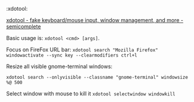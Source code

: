 :xdotool:

[xdotool - fake keyboard/mouse input, window management, and more - semicomplete](https://www.semicomplete.com/projects/xdotool/)

Basic usage is: `xdotool <cmd> [args]`.

Focus on FireFox URL bar:
`xdotool search "Mozilla Firefox" windowactivate --sync key --clearmodifiers ctrl+l`

Resize all visible gnome-terminal windows:
```
xdotool search --onlyvisible --classname "gnome-terminal" windowsize %@ 500
```

Select window with mouse to kill it
`xdotool selectwindow windowkill`
